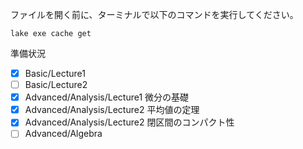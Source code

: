 ファイルを開く前に、ターミナルで以下のコマンドを実行してください。
```
lake exe cache get
```

準備状況
- [x] Basic/Lecture1
- [ ] Basic/Lecture2
- [x] Advanced/Analysis/Lecture1 微分の基礎
- [x] Advanced/Analysis/Lecture2 平均値の定理
- [x] Advanced/Analysis/Lecture2 閉区間のコンパクト性
- [ ] Advanced/Algebra
